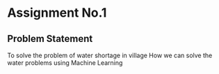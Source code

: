# Assignment No.1
## Problem Statement
 To solve the problem of water shortage in village
 How we can solve the water problems using Machine Learning


